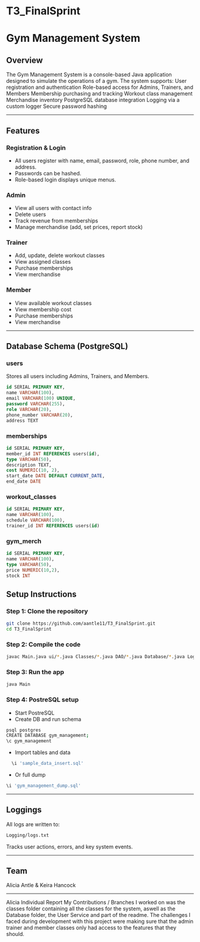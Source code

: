 # T3_FinalSprint

# Gym Management System

## Overview

The Gym Management System is a console-based Java application designed to simulate the operations of a gym. The system supports:
User registration and authentication
Role-based access for Admins, Trainers, and Members
Membership purchasing and tracking
Workout class management
Merchandise inventory
PostgreSQL database integration
Logging via a custom logger
Secure password hashing

---

## Features

### Registration & Login

- All users register with name, email, password, role, phone number, and address.
- Passwords can be hashed.
- Role-based login displays unique menus.

### Admin

- View all users with contact info
- Delete users
- Track revenue from memberships
- Manage merchandise (add, set prices, report stock)

### Trainer

- Add, update, delete workout classes
- View assigned classes
- Purchase memberships
- View merchandise

### Member

- View available workout classes
- View membership cost
- Purchase memberships
- View merchandise

---

## Database Schema (PostgreSQL)

### users

Stores all users including Admins, Trainers, and Members.

```sql
id SERIAL PRIMARY KEY,
name VARCHAR(100),
email VARCHAR(100) UNIQUE,
password VARCHAR(255),
role VARCHAR(20),
phone_number VARCHAR(20),
address TEXT
```

### memberships

```sql
id SERIAL PRIMARY KEY,
member_id INT REFERENCES users(id),
type VARCHAR(50),
description TEXT,
cost NUMERIC(10, 2),
start_date DATE DEFAULT CURRENT_DATE,
end_date DATE
```

### workout_classes

```sql
id SERIAL PRIMARY KEY,
name VARCHAR(100),
schedule VARCHAR(100),
trainer_id INT REFERENCES users(id)
```

### gym_merch

```sql
id SERIAL PRIMARY KEY,
name VARCHAR(100),
type VARCHAR(50),
price NUMERIC(10,2),
stock INT
```

## Setup Instructions

### Step 1: Clone the repository

```bash
git clone https://github.com/aantle11/T3_FinalSprint.git
cd T3_FinalSprint
```

### Step 2: Compile the code

```bash
javac Main.java ui/*.java Classes/*.java DAO/*.java Database/*.java Logging/*.java Services/*.java Utils/*.java
```

### Step 3: Run the app

```bash
java Main
```

### Step 4: PostreSQL setup

- Start PostreSQL
- Create DB and run schema

```bash
psql postgres
CREATE DATABASE gym_management;
\c gym_management
```

- Import tables and data

```bash
  \i 'sample_data_insert.sql'
```

- Or full dump

```bash
\i 'gym_management_dump.sql'
```

---

## Loggings

All logs are written to:

```bash
Logging/logs.txt
```

Tracks user actions, errors, and key system events.

---

## Team

Alicia Antle & Keira Hancock

---

Alicia Individual Report
My Contributions / Branches I worked on was the classes folder containing all the classes for the system, aswell as the Database folder, the User Service and part of the readme. The challenges I faced during development with this project were making sure that the admin trainer and member classes only had access to the features that they should.

